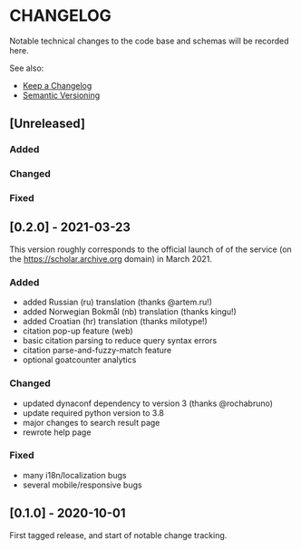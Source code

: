
# CHANGELOG

Notable technical changes to the code base and schemas will be recorded here.

See also:

- [Keep a Changelog](https://keepachangelog.com/en/1.0.0/)
- [Semantic Versioning](https://semver.org/spec/v2.0.0.html)

## [Unreleased]

### Added

### Changed

### Fixed

## [0.2.0] - 2021-03-23

This version roughly corresponds to the official launch of of the service (on
the https://scholar.archive.org domain) in March 2021.

### Added

- added Russian (ru) translation (thanks @artem.ru!)
- added Norwegian Bokmål (nb) translation (thanks kingu!)
- added Croatian (hr) translation (thanks milotype!)
- citation pop-up feature (web)
- basic citation parsing to reduce query syntax errors
- citation parse-and-fuzzy-match feature
- optional goatcounter analytics

### Changed

- updated dynaconf dependency to version 3 (thanks @rochabruno)
- update required python version to 3.8
- major changes to search result page
- rewrote help page

### Fixed

- many i18n/localization bugs
- several mobile/responsive bugs

## [0.1.0] - 2020-10-01

First tagged release, and start of notable change tracking.
